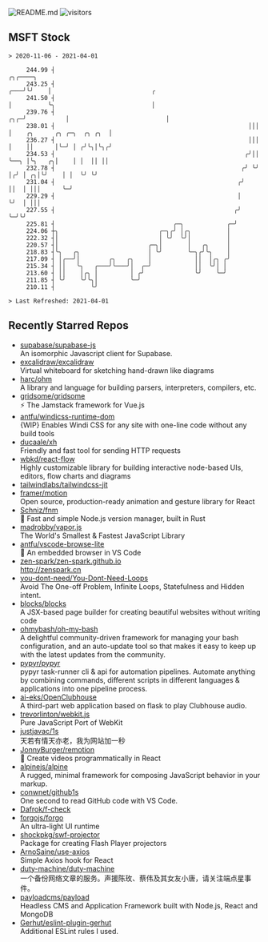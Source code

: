 ![README.md](https://github.com/Gerhut/Gerhut/workflows/README.md/badge.svg)
![visitors](https://visitors.vercel.app/Gerhut/Gerhut?token=8cf69d1f6813d272ef062726b6070c9be4ff72038cfe5a7ded7384a8da65d866)

## MSFT Stock

```
> 2020-11-06 - 2021-04-01

     244.99 ┤                                                              ╭╮╭────╮                              
     243.25 ┤                                                          ╭───╯╰╯    │                            ╭ 
     241.50 ┤                                                          │          ╰╮                           │ 
     239.76 ┤                                                      ╭╮╭─╯           │                           │ 
     238.01 ┤                                                      │││             │    ╭╮      ╭╮ ╭─╮  ╭╮ ╭╮  │ 
     236.27 ┤                                                      │││             │    ││      │╰─╯ │ ╭╯╰╮│╰╮╭╯ 
     234.53 ┤                                                     ╭╯││             ╰──╮ │╰╮   ╭╮│    │ │  ││ ││  
     232.78 ┤                                                    ╭╯ ╰╯                │╭╯ │ ╭╮│╰╯    │ │  ╰╯ ╰╯  
     231.04 ┤                                                   ╭╯                    ││  │ │││      ╰─╯         
     229.29 ┤                                                   │                     ╰╯  │ │││                  
     227.55 ┤                                                  ╭╯                         ╰─╯╰╯                  
     225.81 ┤                                 ╭─╮            ╭─╯                                                 
     224.06 ┼╮                            ╭─╮╭╯ │╭╮          │                                                   
     222.32 ┤│                            │ ╰╯  ╰╯│          │                                                   
     220.57 ┤│                         ╭─╮│       │   ╭╮     │                                                   
     218.83 ┤╰╮   ╭╮                   │ ╰╯       ╰─╮╭╯╰╮    │                                                   
     217.09 ┤ │╭──╯│        ╭╮   ╭╮    │            ││  │╭╮ ╭╯                                                   
     215.34 ┤ ││   ╰╮   ╭───╯╰───╯│  ╭─╯            ││  ╰╯│ │                                                    
     213.60 ┤ ││    │╭╮ │         │ ╭╯              ╰╯    ╰─╯                                                    
     211.85 ┤ ╰╯    ╰╯╰╮│         ╰─╯                                                                            
     210.11 ┤          ╰╯                                                                                        

> Last Refreshed: 2021-04-01
```

## Recently Starred Repos

- [supabase/supabase-js](https://github.com/supabase/supabase-js)  
  An isomorphic Javascript client for Supabase.
- [excalidraw/excalidraw](https://github.com/excalidraw/excalidraw)  
  Virtual whiteboard for sketching hand-drawn like diagrams
- [harc/ohm](https://github.com/harc/ohm)  
  A library and language for building parsers, interpreters, compilers, etc.
- [gridsome/gridsome](https://github.com/gridsome/gridsome)  
  ⚡️ The Jamstack framework for Vue.js
- [antfu/windicss-runtime-dom](https://github.com/antfu/windicss-runtime-dom)  
  {WIP} Enables Windi CSS for any site with one-line code without any build tools 
- [ducaale/xh](https://github.com/ducaale/xh)  
  Friendly and fast tool for sending HTTP requests
- [wbkd/react-flow](https://github.com/wbkd/react-flow)  
  Highly customizable library for building interactive node-based UIs, editors, flow charts and diagrams 
- [tailwindlabs/tailwindcss-jit](https://github.com/tailwindlabs/tailwindcss-jit)  
- [framer/motion](https://github.com/framer/motion)  
  Open source, production-ready animation and gesture library for React
- [Schniz/fnm](https://github.com/Schniz/fnm)  
  🚀 Fast and simple Node.js version manager, built in Rust
- [madrobby/vapor.js](https://github.com/madrobby/vapor.js)  
  The World's Smallest & Fastest JavaScript Library
- [antfu/vscode-browse-lite](https://github.com/antfu/vscode-browse-lite)  
  🚀 An embedded browser in VS Code
- [zen-spark/zen-spark.github.io](https://github.com/zen-spark/zen-spark.github.io)  
  http://zenspark.cn
- [you-dont-need/You-Dont-Need-Loops](https://github.com/you-dont-need/You-Dont-Need-Loops)  
  Avoid The One-off Problem, Infinite Loops, Statefulness and Hidden intent.
- [blocks/blocks](https://github.com/blocks/blocks)  
  A JSX-based page builder for creating beautiful websites without writing code
- [ohmybash/oh-my-bash](https://github.com/ohmybash/oh-my-bash)  
  A delightful community-driven framework for managing your bash configuration, and an auto-update tool so that makes it easy to keep up with the latest updates from the community.
- [pypyr/pypyr](https://github.com/pypyr/pypyr)  
  pypyr task-runner cli & api for automation pipelines. Automate anything by combining commands, different scripts in different languages & applications into one pipeline process.
- [ai-eks/OpenClubhouse](https://github.com/ai-eks/OpenClubhouse)  
  A third-part web application based on flask to play Clubhouse audio.
- [trevorlinton/webkit.js](https://github.com/trevorlinton/webkit.js)  
  Pure JavaScript Port of WebKit
- [justjavac/1s](https://github.com/justjavac/1s)  
  天若有情天亦老，我为网站加一秒
- [JonnyBurger/remotion](https://github.com/JonnyBurger/remotion)  
  🎥      Create videos programmatically in React
- [alpinejs/alpine](https://github.com/alpinejs/alpine)  
  A rugged, minimal framework for composing JavaScript behavior in your markup.
- [conwnet/github1s](https://github.com/conwnet/github1s)  
  One second to read GitHub code with VS Code.
- [Dafrok/f-check](https://github.com/Dafrok/f-check)  
- [forgojs/forgo](https://github.com/forgojs/forgo)  
  An ultra-light UI runtime
- [shockpkg/swf-projector](https://github.com/shockpkg/swf-projector)  
  Package for creating Flash Player projectors
- [ArnoSaine/use-axios](https://github.com/ArnoSaine/use-axios)  
  Simple Axios hook for React
- [duty-machine/duty-machine](https://github.com/duty-machine/duty-machine)  
  一个备份网络文章的服务。声援陈玫、蔡伟及其女友小唐，请关注端点星事件。
- [payloadcms/payload](https://github.com/payloadcms/payload)  
  Headless CMS and Application Framework built with Node.js, React and MongoDB
- [Gerhut/eslint-plugin-gerhut](https://github.com/Gerhut/eslint-plugin-gerhut)  
  Additional ESLint rules I used.
